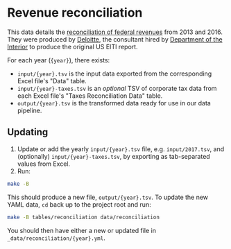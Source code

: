 # Revenue reconciliation

This data details the [reconciliation of federal revenues](https://useiti.doi.gov/how-it-works/reconciliation/)
from 2013 and 2016. They were produced by [Deloitte](http://deloitte.com), the
consultant hired by [Department of the Interior](http://doi.gov) to produce the
original US EITI report.

For each year (`{year}`), there exists:

* `input/{year}.tsv` is the input data exported from the corresponding Excel file's "Data" table.
* `input/{year}-taxes.tsv` is an _optional_ TSV of corporate tax data from each Excel file's "Taxes Reconciliation Data" table.
* `output/{year}.tsv` is the transformed data ready for use in our data pipeline.

## Updating
1. Update or add the yearly `input/{year}.tsv` file, e.g. `input/2017.tsv`, and
   (optionally) `input/{year}-taxes.tsv`, by exporting as tab-separated values
   from Excel.
1. Run:

  ```sh
  make -B
  ```
  
This should produce a new file, `output/{year}.tsv`. To update the new YAML
data, `cd` back up to the project root and run:

```sh
make -B tables/reconciliation data/reconciliation
```

You should then have either a new or updated file in
`_data/reconciliation/{year}.yml`.
